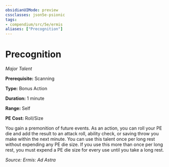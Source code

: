 ```yaml
---
obsidianUIMode: preview
cssclasses: json5e-psionic
tags:
- compendium/src/5e/ermis
aliases: ["Precognition"]
---
```

# Precognition
*Major Talent*  

**Prerequisite:** Scanning

**Type:** Bonus Action

**Duration:** 1 minute

**Range:** Self

**PE Cost:** Roll/Size

You gain a premonition of future events. As an action, you can roll your PE die and add the result to an attack roll, ability check, or saving throw you make within the next minute. You can use this talent once per long rest without expending any PE die size. If you use this more than once per long rest, you must expend a PE die size for every use until you take a long rest.

*Source: Ermis: Ad Astra*